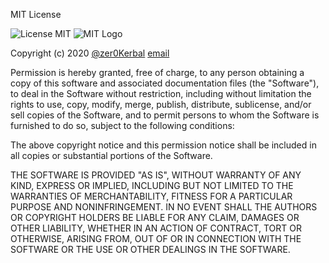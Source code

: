 MIT License

 ![License MIT][shield:license] ![][LOGO:mit]   

Copyright (c) 2020 [@zer0Kerbal][LINK:zer0Kerbal] [email][LINK:email:zer0Kerbal]

Permission is hereby granted, free of charge, to any person obtaining a copy
of this software and associated documentation files (the "Software"), to deal
in the Software without restriction, including without limitation the rights
to use, copy, modify, merge, publish, distribute, sublicense, and/or sell
copies of the Software, and to permit persons to whom the Software is
furnished to do so, subject to the following conditions:

The above copyright notice and this permission notice shall be included in all
copies or substantial portions of the Software.

THE SOFTWARE IS PROVIDED "AS IS", WITHOUT WARRANTY OF ANY KIND, EXPRESS OR
IMPLIED, INCLUDING BUT NOT LIMITED TO THE WARRANTIES OF MERCHANTABILITY,
FITNESS FOR A PARTICULAR PURPOSE AND NONINFRINGEMENT. IN NO EVENT SHALL THE
AUTHORS OR COPYRIGHT HOLDERS BE LIABLE FOR ANY CLAIM, DAMAGES OR OTHER
LIABILITY, WHETHER IN AN ACTION OF CONTRACT, TORT OR OTHERWISE, ARISING FROM,
OUT OF OR IN CONNECTION WITH THE SOFTWARE OR THE USE OR OTHER DEALINGS IN THE
SOFTWARE.

[shield:license]: https://img.shields.io/badge/license-MIT-red "MIT"  
[LOGO:mit]:     https://i.postimg.cc/bvjfsMP5/MIT-17x17.png "MIT Logo"
[LINK:zer0Kerbal]: https://forum.kerbalspaceprogram.com/index.php?/profile/190933-zer0kerbal/  "zer0Kerbal"
[LINK:email:zer0Kerbal]: mailto:zer0Kerbal@hotmail.com "email zer0Kerbal"